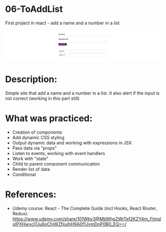 # 06-ToAddList
First project in react - add a name and a number in a list

![Alt Text](https://github.com/AnnaZaragoza/06-ToAddList/blob/95aa09bd5e234637b9bdbf6fdd4df3871e68e231/readmeImage.jpg)

# Description:
Simple site that add a name and a number in a list. It also alert if the input is not correct (working in this part still)

# What was practiced:
* Creation of components
* Add dynamic CSS styling 
* Output dynamic data and working with expressions in JSX
* Pass data via "props"
* Listen to events, working with event handlers
* Work with "state"
* Child to parent component communication
* Render list of data
* Conditional

# References:
* Udemy course: React - The Complete Guide (incl Hooks, React Router, Redux): https://www.udemy.com/share/101Wby3@MbWhp2WrTef2KZY4m_FtmsloIPXHwvcl7Ju6oChjWZfjiujhH9A0f1JymDnP0B0_EQ==/
